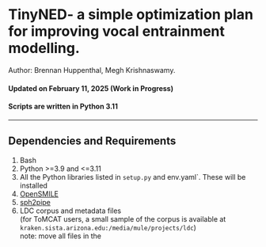 # TinyNED- a simple optimization plan for improving vocal entrainment modelling.

Author: Brennan Huppenthal, Megh Krishnaswamy.


#### Updated on February 11, 2025 (Work in Progress)

#### Scripts are written in Python 3.11

------------
Dependencies and Requirements
------------
1. Bash
2. Python >=3.9 and <=3.11
3. All the Python libraries listed in `setup.py` and env.yaml`. These will be installed 
4. [OpenSMILE](https://github.com/audeering/opensmile)
5. [sph2pipe](https://github.com/burrmill/sph2pipe)
4. LDC corpus and metadata files <br>(for ToMCAT users, a small sample of the corpus is available at `kraken.sista.arizona.edu:/media/mule/projects/ldc`)
<br> note: move all files in the
